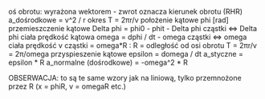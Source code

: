 oś obrotu: 
    wyrażona wektorem - zwrot oznacza kierunek obrotu (RHR)
a_dośrodkowe = v^2 / r
okres T = 2πr/v
położenie kątowe phi \[rad]
przemieszczenie kątowe Delta phi = phi0 - phit
    - Delta phi cząstki <=> Delta phi ciała
prędkość kątowa omega = dphi / dt
    - omega cząstki <=> omega ciała
prędkość v cząstki = omega*R : R = odległość od osi obrotu
    T = 2πr/v = 2π/omega
przyspieszenie kątowe epsilon = domega / dt
a_styczne = epsilon * R
a_normalne (dośrodkowe) = -omega^2 * R

OBSERWACJA: to są te same wzory jak na liniową, tylko przemnożone przez R (x = phiR, v = omegaR etc.)
